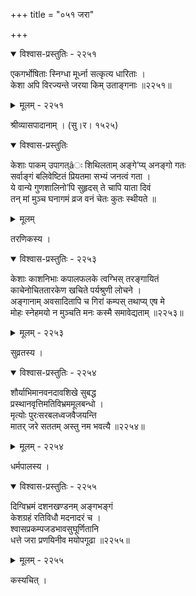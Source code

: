 +++
title = "०५१ जरा"

+++



<details open><summary>विश्वास-प्रस्तुतिः - २२५१</summary>

एकगर्भोषिताः स्निग्धा मूर्ध्ना सत्कृत्य धारिताः ।  
केशा अपि विरज्यन्ते जरया किम् उताङ्गनाः ॥२२५१॥
</details>

<details><summary>मूलम् - २२५१</summary>

एकगर्भोषिताः स्निग्धा मूर्ध्ना सत्कृत्य धारिताः ।  
केशा अपि विरज्यन्ते जरया किम् उताङ्गनाः ॥२२५१॥
</details>


श्रीव्यासपादानाम् । (सु।र। १५२५)  



<details open><summary>विश्वास-प्रस्तुतिः</summary>

केशाः पाकम् उपागत्âः शिथिलताम् अङ्गे’प्य् अनङ्गो गतः   
सर्वाङ्गं बलिवेष्टितं प्रियतमा सभ्यं जनत्वं गता ।  
ये वान्ये गुणशालिनो’पि सुहृदस् ते चापि याता दिवं  
तन् मां मुञ्च घनागमं व्रज वनं चेतः कुतः स्थीयते ॥
</details>

<details><summary>मूलम्</summary>

केशाः पाकम् उपागत्âः शिथिलताम् अङ्गे’प्य् अनङ्गो गतः   
सर्वाङ्गं बलिवेष्टितं प्रियतमा सभ्यं जनत्वं गता ।  
ये वान्ये गुणशालिनो’पि सुहृदस् ते चापि याता दिवं  
तन् मां मुञ्च घनागमं व्रज वनं चेतः कुतः स्थीयते ॥
</details>


तरणिकस्य ।  



<details open><summary>विश्वास-प्रस्तुतिः - २२५३</summary>

केशाः काशनिभाः कपालफलके त्वग्भिस् तरङ्गायितं  
काचेनोचिततारकेण खचिते पर्यश्रुणी लोचने ।  
अङ्गानाम् अवसादितापि च गिरां कम्पस् तथाप्य् एष मे  
मोहः स्नेहमयो न मुञ्चति मनः कस्मै समावेद्यताम् ॥२२५३॥
</details>

<details><summary>मूलम् - २२५३</summary>

केशाः काशनिभाः कपालफलके त्वग्भिस् तरङ्गायितं  
काचेनोचिततारकेण खचिते पर्यश्रुणी लोचने ।  
अङ्गानाम् अवसादितापि च गिरां कम्पस् तथाप्य् एष मे  
मोहः स्नेहमयो न मुञ्चति मनः कस्मै समावेद्यताम् ॥२२५३॥
</details>


सुव्रतस्य ।  



<details open><summary>विश्वास-प्रस्तुतिः - २२५४</summary>

शौर्याभिमानवनदावशिखे सुबद्ध  
प्रस्थानवृत्तिमतिविभ्रममूलबन्धो ।  
मृत्योः पुरःसरबलध्वजवैजयन्ति  
मातर् जरे सततम् अस्तु नम भवत्यै ॥२२५४॥
</details>

<details><summary>मूलम् - २२५४</summary>

शौर्याभिमानवनदावशिखे सुबद्ध  
प्रस्थानवृत्तिमतिविभ्रममूलबन्धो ।  
मृत्योः पुरःसरबलध्वजवैजयन्ति  
मातर् जरे सततम् अस्तु नम भवत्यै ॥२२५४॥
</details>


धर्मपालस्य ।  



<details open><summary>विश्वास-प्रस्तुतिः - २२५५</summary>

दिग्विभ्रमं दशनखण्डनम् अङ्गभङ्गं  
केशग्रहं रतिविधौ मदनादरं च ।  
श्वासप्रकम्पजडभावसुघूर्णितानि   
धत्ते जरा प्रणयिनीव मयोपगूढा ॥२२५५॥
</details>

<details><summary>मूलम् - २२५५</summary>

दिग्विभ्रमं दशनखण्डनम् अङ्गभङ्गं  
केशग्रहं रतिविधौ मदनादरं च ।  
श्वासप्रकम्पजडभावसुघूर्णितानि   
धत्ते जरा प्रणयिनीव मयोपगूढा ॥२२५५॥
</details>


कस्यचित् ।  

